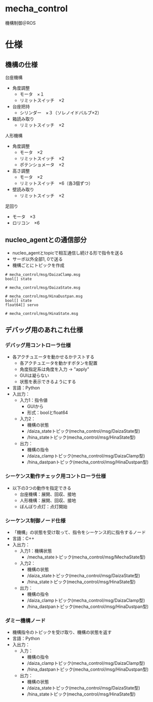 # mecha_control
機構制御＠ROS

# 仕様
## 機構の仕様
台座機構
- 角度調整
  - モータ　×１
  - リミットスイッチ　×2
- 台座把持
  - シリンダー　×３（ソレノイドバルブ×2）
- 箱読み取り
  - リミットスイッチ　×2

人形機構
- 角度調整
  - モータ　×2
  - リミットスイッチ　×2
  - ポテンショメータ　×2
- 高さ調整
  - モータ　×2
  - リミットスイッチ　×6（各3個ずつ）
- 壁読み取り
  - リミットスイッチ　×2

足回り
  - モータ　×3
  - ロリコン　×6

## nucleo_agentとの通信部分
- nucleo_agentとtopicで相互通信し続ける形で指令を送る
- サーボ以外全部1, 0で送る
- 機構ごとにトピックを作成
```
# mecha_control/msg/DaizaClamp.msg
bool[] state
```

```
# mecha_control/msg/DaizaState.msg

```

```
# mecha_control/msg/HinaDustpan.msg
bool[] state
float64[] servo
```

```
# mecha_control/msg/HinaState.msg
```

## デバッグ用のあれこれ仕様
### デバッグ用コントローラ仕様
- 各アクチュエータを動かせるかテストする
  - 各アクチュエータを動かすボタンを配置
  - 角度指定系は角度を入力 -> "apply"
  - GUIは凝らない
  - 状態を表示できるようにする
- 言語：Python
- 入出力：
  - 入力1：指令値
    - GUIから
    - 形式：boolとfloat64
  - 入力2：
    - 機構の状態
    - /daiza_stateトピック(mecha_control/msg/DaizaState型)
    - /hina_stateトピック(mecha_control/msg/HinaState型)
  - 出力：
    - 機構の指令
    - /daiza_clampトピック(mecha_control/msg/DaizaClamp型)
    - /hina_dastpanトピック(mecha_control/msg/HinaDustpan型)

### シーケンス動作チェック用コントローラ仕様
- 以下の3つの動作を指定できる
  - 台座機構：展開、回収、接地
  - 人形機構：展開、回収、接地
  - ぼんぼり点灯：点灯開始
 
### シーケンス制御ノード仕様
- 「機構」の状態を受け取って、指令をシーケンス的に指令するノード
- 言語：C++
- 入出力：
  - 入力1：機構状態
    - /mecha_stateトピック(mecha_control/msg/MechaState型)
  - 入力2：
    - 機構の状態
    - /daiza_stateトピック(mecha_control/msg/DaizaState型)
    - /hina_stateトピック(mecha_control/msg/HinaState型)
  - 出力：
    - 機構の指令
    - /daiza_clampトピック(mecha_control/msg/DaizaClamp型)
    - /hina_dastpanトピック(mecha_control/msg/HinaDustpan型)

### ダミー機構ノード
- 機構指令のトピックを受け取り、機構の状態を返す
- 言語：Python
- 入出力：
  - 入力：
    - 機構の指令
    - /daiza_clampトピック(mecha_control/msg/DaizaClamp型)
    - /hina_dastpanトピック(mecha_control/msg/HinaDustpan型)
  - 出力：
    - 機構の状態
    - /daiza_stateトピック(mecha_control/msg/DaizaState型)
    - /hina_stateトピック(mecha_control/msg/HinaState型)
